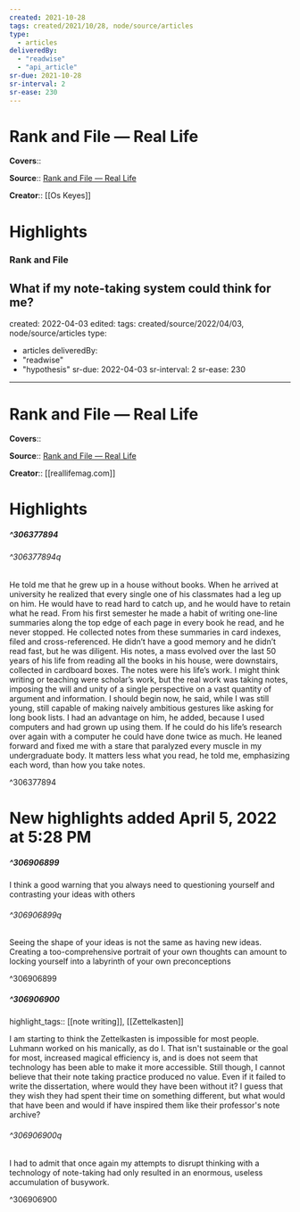 ```yaml
---
created: 2021-10-28
tags: created/2021/10/28, node/source/articles
type: 
  - articles
deliveredBy: 
  - "readwise"
  - "api_article"
sr-due: 2021-10-28
sr-interval: 2
sr-ease: 230
---
```

# Rank and File — Real Life

**Covers**:: 

**Source**:: [Rank and File — Real Life](https://reallifemag.com/rank-and-file)

**Creator**:: [[Os Keyes]]

# Highlights
### Rank and File

What if my note-taking system could think for me?
---
created: 2022-04-03
edited:
tags: created/source/2022/04/03, node/source/articles
type: 
  - articles
deliveredBy: 
  - "readwise"
  - "hypothesis"
sr-due: 2022-04-03
sr-interval: 2
sr-ease: 230
---
# Rank and File — Real Life

**Covers**:: 

**Source**:: [Rank and File — Real Life](https://reallifemag.com/rank-and-file/)

**Creator**:: [[reallifemag.com]]

# Highlights
##### ^306377894



###### ^306377894q

He told me that he grew up in a house without books. When he arrived at university he realized that every single one of his classmates had a leg up on him. He would have to read hard to catch up, and he would have to retain what he read. From his first semester he made a habit of writing one-line summaries along the top edge of each page in every book he read, and he never stopped. He collected notes from these summaries in card indexes, filed and cross-referenced. He didn’t have a good memory and he didn’t read fast, but he was diligent. His notes, a mass evolved over the last 50 years of his life from reading all the books in his house, were downstairs, collected in cardboard boxes. The notes were his life’s work. I might think writing or teaching were scholar’s work, but the real work was taking notes, imposing the will and unity of a single perspective on a vast quantity of argument and information. I should begin now, he said, while I was still young, still capable of making naively ambitious gestures like asking for long book lists. I had an advantage on him, he added, because I used computers and had grown up using them. If he could do his life’s research over again with a computer he could have done twice as much. He leaned forward and fixed me with a stare that paralyzed every muscle in my undergraduate body. It matters less what you read, he told me, emphasizing each word, than how you take notes. 

^306377894

# New highlights added April 5, 2022 at 5:28 PM
##### ^306906899



I think a good warning that you always need to questioning yourself and contrasting your ideas with others  

###### ^306906899q

Seeing the shape of your ideas is not the same as having new ideas. Creating a too-comprehensive portrait of your own thoughts can amount to locking yourself into a labyrinth of your own preconceptions 

^306906899

##### ^306906900

highlight_tags:: [[note writing]], [[Zettelkasten]]   

I am starting to think the Zettelkasten is impossible for most people. Luhmann worked on his manically, as do I. That isn't sustainable or the goal for most, increased magical efficiency is, and is does not seem that technology has been able to make it more accessible.
Still though, I cannot believe that their note taking practice produced no value. Even if it failed to write the dissertation, where would they have been without it? I guess that they wish they had spent their time on something different, but what would that have been and would if have inspired them like their professor's note archive?  

###### ^306906900q

I had to admit that once again my attempts to disrupt thinking with a technology of note-taking had only resulted in an enormous, useless accumulation of busywork. 

^306906900

